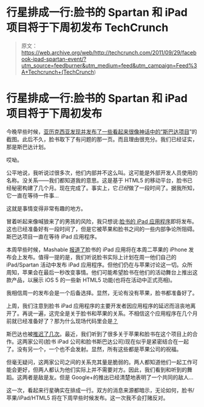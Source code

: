 # 行星排成一行:脸书的 Spartan 和 iPad 项目将于下周初发布 TechCrunch

> 原文：<https://web.archive.org/web/http://techcrunch.com/2011/09/29/facebook-ipad-spartan-event/?utm_source=feedburner&utm_medium=feed&utm_campaign=Feed%3A+Techcrunch+(TechCrunch>)

# 行星排成一行:脸书的 Spartan 和 iPad 项目将于下周初发布

今晚早些时候，[亚历克西亚发现并发布了一些看起来很像神话中的“](https://web.archive.org/web/20230205013301/https://techcrunch.com/2011/09/28/this-sure-looks-a-lot-like-facebooks-project-spartan-screenshots/)[斯巴达项目](https://web.archive.org/web/20230205013301/https://techcrunch.com/2011/06/15/facebook-project-spartan/)”的截图。此后不久，脸书取下了有问题的那一页。而且理由很充分。我们已经证实，那是斯巴达计划。

哎呦。

公平地说，我听说过很多次，他们内部并不这么叫。这可能是外部开发人员使用的名称。没关系——我们都知道我的意思。这是基于 HTML5 的移动平台，脸书已经秘密构建了几个月。现在完成了。事实上，它*已经*做了一段时间了。据我所知，它一直在等待一件事…

这就是事情变得非常有趣的地方。

冒着听起来像喊狼来了的男孩的风险，我只想说:[脸书的 iPad 应用程序](https://web.archive.org/web/20230205013301/https://techcrunch.com/2011/07/25/facebook-ipad-app-pictures/)即将发布。这也已经准备好有一段时间了，但是它被苹果和脸书之间的一些内部争论所阻碍。斯巴达项目一直在等待 iPad 应用程序。

本周早些时候，Mashable [报道了](https://web.archive.org/web/20230205013301/http://mashable.com/2011/09/26/facebook-ipad-app-iphone-app-exclusive/)脸书的 iPad 应用将在本周二苹果的 iPhone 发布会上发布。值得一提的是，我们听说脸书实际上计划在周一他们自己的 iPad/Spartan 活动中发布 iPad 应用程序。但他们仍在与苹果讨论这一切。众所周知，苹果会在最后一秒改变事情。他们可能希望脸书在他们的活动舞台上推出这款产品，以展示 iOS 5 的一些新 HTML5 功能(也将在活动中正式亮相)。

我相信周一的发布会是一个后备选择。显然，无论有没有苹果，脸书都准备好了。

上周，我们注意到脸书 iPad 应用程序的主要开发者因应用程序的延迟而沮丧地离开了。再说一遍，这完全是关于脸书和苹果的关系。不相信这个应用程序在几个月前就已经准备好了？那为什么现场代码里会是[？](https://web.archive.org/web/20230205013301/https://techcrunch.com/2011/07/25/facebooks-hidden-ipad-app/)

斯巴达也被[推迟了几次](https://web.archive.org/web/20230205013301/https://techcrunch.com/2011/09/19/project-spartan-f8/)。最近，我们听到了很多关于苹果和脸书在这个项目上的合作。这两家公司(脸书 iPad 公司和脸书斯巴达公司)现在似乎是紧密结合在一起了。没有另一个，一个也不会发射。显然，所有这些都是苹果公司的祝福。

但毫无疑问，这两家公司之间的关系充其量是脆弱的。两人都知道他们一起工作可能会更好，但两人都认为他们实际上并不需要对方。因此，我们看到和听到的舞蹈。这两者是敌是友。但是 Google+的推出已经清楚地表明了一个共同的敌人…

这一次，看起来行星确实在排成一行。双方的消息来源都暗示，无论如何，脸书/苹果/iPad/HTML5 将在下周早些时候发布。这一次我不会打赌反对。